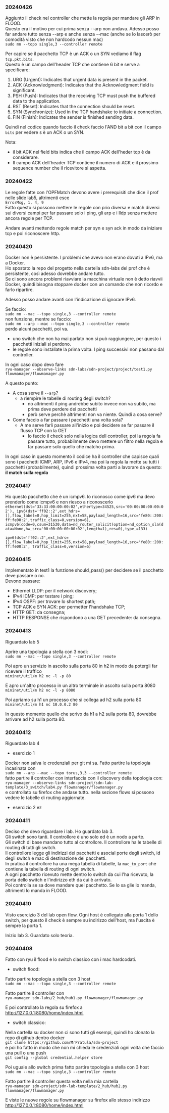 ### 20240426

Aggiunto il check nel controller che mette la regola per mandare gli ARP in FLOOD.  
Questo era il motivo per cui prima senza --arp non andava. 
Adesso posso far andare tutto senza --arp e anche senza --mac (anche se lo lascerò per comodità visto che non 
hardcodo nessun mac)  
`sudo mn --topo single,3 --controller remote`

Per capire se il pacchetto TCP è un ACK o un SYN vediamo il flag `tcp.pkt.bits`.  
Questo è un campo dell'header TCP che contiene 6 bit e serve a specificare:

1. URG (Urgent): Indicates that urgent data is present in the packet.
2. ACK (Acknowledgment): Indicates that the Acknowledgment field is significant.
3. PSH (Push): Indicates that the receiving TCP must push the buffered data to the application.
4. RST (Reset): Indicates that the connection should be reset.
5. SYN (Synchronize): Used in the TCP handshake to initiate a connection.
6. FIN (Finish): Indicates the sender is finished sending data.

Quindi nel codice quando faccio il check faccio l'AND bit a bit con il campo `bits` per vedere s è un ACK o un SYN.

Nota: 
- il bit ACK nel field bits indica che il campo ACK dell'heder tcp è da considerare.
- Il campo ACK dell'header TCP contiene il numero di ACK e il prossimo sequence number che il ricevitore si aspetta.



### 20240422

Le regole fatte con l'OPFMatch devono avere i prerequisiti che dice il prof nelle slide lab5, altrimenti esce  
`ErrorMsg, 1, 4, 9`  
Fatto questo si possono mettere le regole con prio diversa e match diversi sui diversi campi per far passare solo i 
ping, gli arp e i lldp senza mettere ancora regole per TCP.

Andare avanti mettendo regole match per syn e syn ack in modo da iniziare tcp e poi riconoscere http.


### 20240420 

Docker non è persistente. I problemi che avevo non erano dovuti a IPv6, ma a Docker.  
Ho spostato la repo del progetto nella cartella sdn-labs del prof che è persistente, così adesso dovrebbe andare tutto.  
Se ci sono ancora problemi riavviare la macchina virtuale non è detto riavvii Docker, quindi bisogna stoppare docker
con un comando che non ricordo e farlo ripartire. 

Adesso posso andare avanti con l'indicazione di ignorare IPv6.

Se faccio:  
`sudo mn --mac --topo single,3 --controller remote`  
non funziona, mentre se faccio:  
`sudo mn --arp --mac --topo single,3 --controller remote`  
perdo alcuni pacchetti, poi va. 
 - uno switch che non ha mai parlato non si può raggiungere, per questo i pacchetti iniziali si perdono.
 - le regole sono installate la prima volta. I ping successivi non passano dal controller.
  
In ogni caso dopo devo fare   
`ryu-manager --observe-links sdn-labs/sdn-project/project/test1.py flowmanager/flowmanager.py`  

A questo punto:
 - A cosa serve il `--arp`? 
   - a riempire le tabelle di routing degli switch?
     - no altrimenti il ping andrebbe subito invece non va subito, ma prima deve perdere dei pacchetti
     - però serve perchè altrimenti non va niente. Quindi a cosa serve?
 - Come faccio a far passare i pacchetti una volta sola? 
   - A me serve farli passare all'inizio e poi decidere se far passare il flusso TCP con la GET
     - Io faccio il check solo nella logica dell controller, poi la regola fa passare tutto, probabilmente devo mettere un filtro nella regola e far passare solo quello che matcho prima. 

In ogni caso in questo momento il codice ha il controller che capisce quali sono i pacchetti ICMP, ARP, IPv6 e IPv4, ma 
poi la regola la mette su tutti i pacchetti (probabilmente), quindi prossima volta parti a lavorare da questo: **il 
match sulla regola**


### 20240417

Ho questo pacchetto che è un icmpv6. lo riconosco come ipv6 ma devo prenderlo come icmpv6 e non riesco a riconoscerlo
`ethernet(dst='33:33:00:00:00:02',ethertype=34525,src='00:00:00:00:00:02'), ipv6(dst='ff02::2',ext_hdrs=[],flow_label=0,hop_limit=255,nxt=58,payload_length=16,src='fe80::200:ff:fe00:2',traffic_class=0,version=6), icmpv6(code=0,csum=31530,data=nd_router_solicit(option=nd_option_sla(data=None,hw_src='00:00:00:00:00:02',length=1),res=0),type_=133)`

`ipv6(dst='ff02::2',ext_hdrs=[],flow_label=0,hop_limit=255,nxt=58,payload_length=16,src='fe80::200:ff:fe00:2',
traffic_class=0,version=6)`


### 20240415

Implementato in test1 la funzione should_pass() per decidere se il pacchetto deve passare o no.  
Devono passare:
 - Ethernet LLDP: per il network discovery;
 - IPv4 ICMP: per testare i ping;
 - IPv4 OSPF: per trovare lo shortest path;
 - TCP ACK e SYN ACK: per permetter l'handshake TCP;
 - HTTP GET: da consegna;
 - HTTP RESPONSE che rispondono a una GET precedente: da consegna.


### 20240413
Riguardato lab 5

Aprire una topologia a stella con 3 nodi:  
`sudo mn --mac --topo single,3 --controller remote`

Poi apro un servizio in ascolto sulla porta 80 in h2 in modo da potergli far ricevere il traffico  
`mininet/util/m h2 nc -l -p 80`

E apro un'altro processo in un altro terminale in ascolto sulla porta 8080  
`mininet/util/m h2 nc -l -p 8080`

Poi apriamo su h1 un processo che si collega ad h2 sulla porta 80  
`mininet/util/m h1 nc 10.0.0.2 80`

In questo momento quello che scrivo da h1 a h2 sulla porta 80, dovrebbe arrivare ad h2 sulla porta 80.  



### 20240412
Riguardato lab 4
 - esercizio 1  

Docker non salva le credenziali per git mi sa.
Fatto partire la topologia incasinata con  
`sudo mn --arp --mac --topo torus,3,3 --controller remote`  
fatto partire il controller con interfaccia con il discovery della topologia con:  
`ryu-manager --observe-links sdn-project/sdn-lab-template/3_switch/lab4.py flowmanager/flowmanager.py`  
e controllato su firefox che andase tutto. nella sezione flows si possono vedere le tabelle di routing aggiornate. 

 - esercizio 2 ez


### 20240411

Deciso che devo riguardare i lab. Ho guardato lab 3.  
Gli switch sono tanti. Il controllore è uno solo ed è un nodo a parte.  
Gli switch di base mandano tutto al controllore. Il controllore ha le tabelle di routing di tutti gli switch.  
Il controllore legge gli indirizzi dei pacchetti e asocial porte degli switch, id degli switch e mac di destinazione
dei pacchetti.  
In pratica il controllore ha una mega tabella di tabelle, la `mac_to_port` che contiene la tabella di routing di ogni 
switch.  
A ogni pacchetto ricevuto mette dentro lo switch da cui l'ha ricevuto, la porta dello switch e l'indirizzo eth da cui 
è arrivato.  
Poi controlla se sa dove mandare quel pacchetto. Se lo sa glie lo manda, altrimenti lo manda in FLOOD. 


### 20240410

Visto esercizio 3 del lab open flow. Ogni host è collegato alla porta 1 dello switch, per questo il check è sempre su
indirizzo dell'host, ma l'uscita è sempre la porta 1.

Inizio lab 3. Guardato solo teoria.


### 20240408

Fatto con ryu il flood e lo switch classico con i mac hardcodati.

- switch flood:

Fatto partire topologia a stella con 3 host  
`sudo mn --mac --topo single,3 --controller remote`

Fatto partire il controller con <br>
`ryu-manager sdn-labs/2_hub/hub1.py flowmanager/flowmanager.py`

E poi controllato la regola su firefox a  
http://127.0.0.1:8080/home/index.html

- switch classico:

Nella cartella su docker non ci sono tutti gli esempi, quindi ho clonato la repo di github dentro docker  
`git clone https://github.com/MrPratula/sdn-project`  
e poi ho fatto in modo che non mi chieda le credenziali ogni volta che faccio una pull o una push  
`git config --global credential.helper store`

Poi uguale allo switch prima fatto partire topologia a stella con 3 host  
`sudo mn --mac --topo single,3 --controller remote`

Fatto partire il controller questa volta nella mia cartella  
`ryu-manager sdn-project/sdn-lab-template/2_hub/hub2.py flowmanager/flowmanager.py`

E viste le nuove regole su flowmanager su firefox allo stesso indirizzo
http://127.0.0.1:8080/home/index.html


